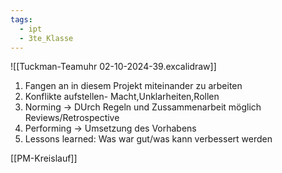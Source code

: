 ```yaml
---
tags:
  - ipt
  - 3te_Klasse
---
```

![[Tuckman-Teamuhr 02-10-2024-39.excalidraw]]
1. Fangen an in diesem Projekt miteinander zu arbeiten 
2. Konflikte aufstellen- Macht,Unklarheiten,Rollen
3. Norming → DUrch Regeln und Zussammenarbeit möglich Reviews/Retrospective
4. Performing → Umsetzung des Vorhabens
5. Lessons learned: Was war gut/was kann verbessert werden

[[PM-Kreislauf]]